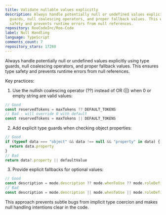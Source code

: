 ```yaml
---
title: Validate nullable values explicitly
description: Always handle potentially null or undefined values explicitly using type
  guards, null coalescing operators, and proper fallback values. This ensures type
  safety and prevents runtime errors from null references.
repository: RooCodeInc/Roo-Code
label: Null Handling
language: TypeScript
comments_count: 7
repository_stars: 17288
---
```


Always handle potentially null or undefined values explicitly using type guards, null coalescing operators, and proper fallback values. This ensures type safety and prevents runtime errors from null references.

Key practices:
1. Use the nullish coalescing operator (??) instead of OR (||) when 0 or empty string are valid values:
```typescript
// Good
const reservedTokens = maxTokens ?? DEFAULT_TOKENS
// Bad - will override 0 with default
const reservedTokens = maxTokens || DEFAULT_TOKENS
```

2. Add explicit type guards when checking object properties:
```typescript
// Good
if (typeof data === "object" && data !== null && "property" in data) {
  return data.property
}
// Bad
return data?.property || defaultValue
```

3. Provide explicit fallbacks for optional values:
```typescript
// Good
const description = mode.description ?? mode.whenToUse ?? mode.roleDefinition ?? ''
// Bad
const description = mode.description || mode.whenToUse || mode.roleDefinition
```

This approach prevents subtle bugs from implicit type coercion and makes null handling intentions clear in the code.